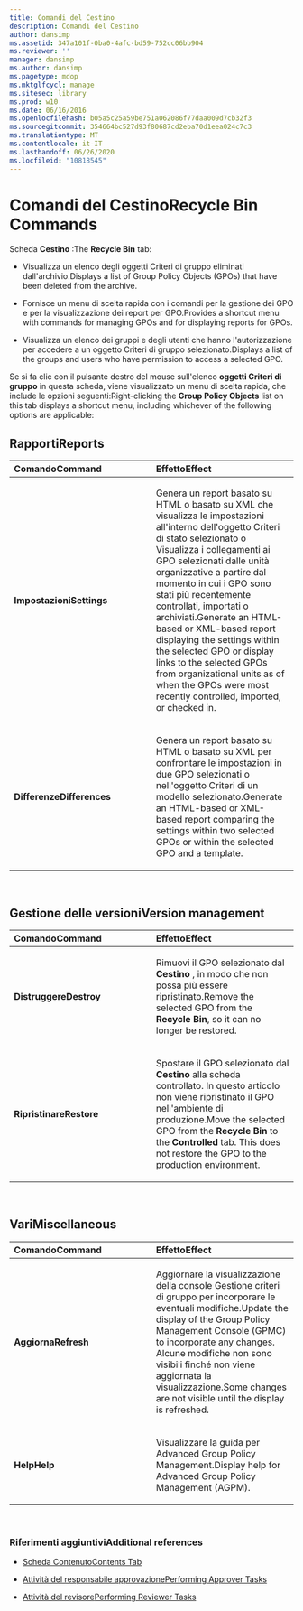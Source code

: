 ```yaml
---
title: Comandi del Cestino
description: Comandi del Cestino
author: dansimp
ms.assetid: 347a101f-0ba0-4afc-bd59-752cc06bb904
ms.reviewer: ''
manager: dansimp
ms.author: dansimp
ms.pagetype: mdop
ms.mktglfcycl: manage
ms.sitesec: library
ms.prod: w10
ms.date: 06/16/2016
ms.openlocfilehash: b05a5c25a59be751a062086f77daa009d7cb32f3
ms.sourcegitcommit: 354664bc527d93f80687cd2eba70d1eea024c7c3
ms.translationtype: MT
ms.contentlocale: it-IT
ms.lasthandoff: 06/26/2020
ms.locfileid: "10818545"
---
```

# <span data-ttu-id="94428-103">Comandi del Cestino</span><span class="sxs-lookup"><span data-stu-id="94428-103">Recycle Bin Commands</span></span>


<span data-ttu-id="94428-104">Scheda **Cestino** :</span><span class="sxs-lookup"><span data-stu-id="94428-104">The **Recycle Bin** tab:</span></span>

-   <span data-ttu-id="94428-105">Visualizza un elenco degli oggetti Criteri di gruppo eliminati dall'archivio.</span><span class="sxs-lookup"><span data-stu-id="94428-105">Displays a list of Group Policy Objects (GPOs) that have been deleted from the archive.</span></span>

-   <span data-ttu-id="94428-106">Fornisce un menu di scelta rapida con i comandi per la gestione dei GPO e per la visualizzazione dei report per GPO.</span><span class="sxs-lookup"><span data-stu-id="94428-106">Provides a shortcut menu with commands for managing GPOs and for displaying reports for GPOs.</span></span>

-   <span data-ttu-id="94428-107">Visualizza un elenco dei gruppi e degli utenti che hanno l'autorizzazione per accedere a un oggetto Criteri di gruppo selezionato.</span><span class="sxs-lookup"><span data-stu-id="94428-107">Displays a list of the groups and users who have permission to access a selected GPO.</span></span>

<span data-ttu-id="94428-108">Se si fa clic con il pulsante destro del mouse sull'elenco **oggetti Criteri di gruppo** in questa scheda, viene visualizzato un menu di scelta rapida, che include le opzioni seguenti:</span><span class="sxs-lookup"><span data-stu-id="94428-108">Right-clicking the **Group Policy Objects** list on this tab displays a shortcut menu, including whichever of the following options are applicable:</span></span>

## <span data-ttu-id="94428-109">Rapporti</span><span class="sxs-lookup"><span data-stu-id="94428-109">Reports</span></span>


<table>
<colgroup>
<col width="50%" />
<col width="50%" />
</colgroup>
<thead>
<tr class="header">
<th align="left"><span data-ttu-id="94428-110">Comando</span><span class="sxs-lookup"><span data-stu-id="94428-110">Command</span></span></th>
<th align="left"><span data-ttu-id="94428-111">Effetto</span><span class="sxs-lookup"><span data-stu-id="94428-111">Effect</span></span></th>
</tr>
</thead>
<tbody>
<tr class="odd">
<td align="left"><p><strong><span data-ttu-id="94428-112">Impostazioni</span><span class="sxs-lookup"><span data-stu-id="94428-112">Settings</span></span></strong></p></td>
<td align="left"><p><span data-ttu-id="94428-113">Genera un report basato su HTML o basato su XML che visualizza le impostazioni all'interno dell'oggetto Criteri di stato selezionato o Visualizza i collegamenti ai GPO selezionati dalle unità organizzative a partire dal momento in cui i GPO sono stati più recentemente controllati, importati o archiviati.</span><span class="sxs-lookup"><span data-stu-id="94428-113">Generate an HTML-based or XML-based report displaying the settings within the selected GPO or display links to the selected GPOs from organizational units as of when the GPOs were most recently controlled, imported, or checked in.</span></span></p></td>
</tr>
<tr class="even">
<td align="left"><p><strong><span data-ttu-id="94428-114">Differenze</span><span class="sxs-lookup"><span data-stu-id="94428-114">Differences</span></span></strong></p></td>
<td align="left"><p><span data-ttu-id="94428-115">Genera un report basato su HTML o basato su XML per confrontare le impostazioni in due GPO selezionati o nell'oggetto Criteri di un modello selezionato.</span><span class="sxs-lookup"><span data-stu-id="94428-115">Generate an HTML-based or XML-based report comparing the settings within two selected GPOs or within the selected GPO and a template.</span></span></p></td>
</tr>
</tbody>
</table>

 

## <span data-ttu-id="94428-116">Gestione delle versioni</span><span class="sxs-lookup"><span data-stu-id="94428-116">Version management</span></span>


<table>
<colgroup>
<col width="50%" />
<col width="50%" />
</colgroup>
<thead>
<tr class="header">
<th align="left"><span data-ttu-id="94428-117">Comando</span><span class="sxs-lookup"><span data-stu-id="94428-117">Command</span></span></th>
<th align="left"><span data-ttu-id="94428-118">Effetto</span><span class="sxs-lookup"><span data-stu-id="94428-118">Effect</span></span></th>
</tr>
</thead>
<tbody>
<tr class="odd">
<td align="left"><p><strong><span data-ttu-id="94428-119">Distruggere</span><span class="sxs-lookup"><span data-stu-id="94428-119">Destroy</span></span></strong></p></td>
<td align="left"><p><span data-ttu-id="94428-120">Rimuovi il GPO selezionato dal <strong> Cestino </strong> , in modo che non possa più essere ripristinato.</span><span class="sxs-lookup"><span data-stu-id="94428-120">Remove the selected GPO from the <strong>Recycle Bin</strong>, so it can no longer be restored.</span></span></p></td>
</tr>
<tr class="even">
<td align="left"><p><strong><span data-ttu-id="94428-121">Ripristinare</span><span class="sxs-lookup"><span data-stu-id="94428-121">Restore</span></span></strong></p></td>
<td align="left"><p><span data-ttu-id="94428-122">Spostare il GPO selezionato dal <strong> Cestino </strong> alla <strong> </strong> scheda controllato. In questo articolo non viene ripristinato il GPO nell'ambiente di produzione.</span><span class="sxs-lookup"><span data-stu-id="94428-122">Move the selected GPO from the <strong>Recycle Bin</strong> to the <strong>Controlled</strong> tab. This does not restore the GPO to the production environment.</span></span></p></td>
</tr>
</tbody>
</table>

 

## <span data-ttu-id="94428-123">Vari</span><span class="sxs-lookup"><span data-stu-id="94428-123">Miscellaneous</span></span>


<table>
<colgroup>
<col width="50%" />
<col width="50%" />
</colgroup>
<thead>
<tr class="header">
<th align="left"><span data-ttu-id="94428-124">Comando</span><span class="sxs-lookup"><span data-stu-id="94428-124">Command</span></span></th>
<th align="left"><span data-ttu-id="94428-125">Effetto</span><span class="sxs-lookup"><span data-stu-id="94428-125">Effect</span></span></th>
</tr>
</thead>
<tbody>
<tr class="odd">
<td align="left"><p><strong><span data-ttu-id="94428-126">Aggiorna</span><span class="sxs-lookup"><span data-stu-id="94428-126">Refresh</span></span></strong></p></td>
<td align="left"><p><span data-ttu-id="94428-127">Aggiornare la visualizzazione della console Gestione criteri di gruppo per incorporare le eventuali modifiche.</span><span class="sxs-lookup"><span data-stu-id="94428-127">Update the display of the Group Policy Management Console (GPMC) to incorporate any changes.</span></span> <span data-ttu-id="94428-128">Alcune modifiche non sono visibili finché non viene aggiornata la visualizzazione.</span><span class="sxs-lookup"><span data-stu-id="94428-128">Some changes are not visible until the display is refreshed.</span></span></p></td>
</tr>
<tr class="even">
<td align="left"><p><strong><span data-ttu-id="94428-129">Help</span><span class="sxs-lookup"><span data-stu-id="94428-129">Help</span></span></strong></p></td>
<td align="left"><p><span data-ttu-id="94428-130">Visualizzare la guida per Advanced Group Policy Management.</span><span class="sxs-lookup"><span data-stu-id="94428-130">Display help for Advanced Group Policy Management (AGPM).</span></span></p></td>
</tr>
</tbody>
</table>

 

### <span data-ttu-id="94428-131">Riferimenti aggiuntivi</span><span class="sxs-lookup"><span data-stu-id="94428-131">Additional references</span></span>

-   [<span data-ttu-id="94428-132">Scheda Contenuto</span><span class="sxs-lookup"><span data-stu-id="94428-132">Contents Tab</span></span>](contents-tab-agpm40.md)

-   [<span data-ttu-id="94428-133">Attività del responsabile approvazione</span><span class="sxs-lookup"><span data-stu-id="94428-133">Performing Approver Tasks</span></span>](performing-approver-tasks-agpm40.md)

-   [<span data-ttu-id="94428-134">Attività del revisore</span><span class="sxs-lookup"><span data-stu-id="94428-134">Performing Reviewer Tasks</span></span>](performing-reviewer-tasks-agpm40.md)

 

 





